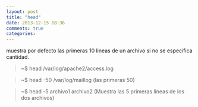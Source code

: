 ```yaml
---
layout: post
title: "head"
date: 2013-12-15 18:36
comments: true
categories: 
---
```

muestra por defecto las primeras 10 lineas de un archivo si no se especifica cantidad.

>~$ head /var/log/apache2/access.log

>~$ head -50 /var/log/maillog  (las primeras 50)

>~$ head -5 archivo1 archivo2 (Muestra las 5 primeras lineas de los dos archivos)

